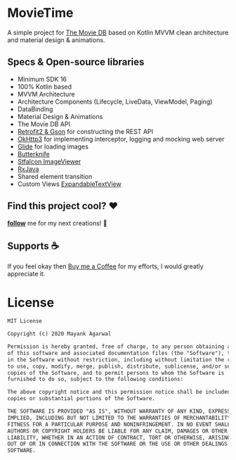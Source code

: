 # MovieTime

A simple project for [The Movie DB](https://www.themoviedb.org) based on Kotlin MVVM clean architecture and material design & animations.<br>

## Specs & Open-source libraries
- Minimum SDK 16
- 100% Kotlin based
- MVVM Architecture
- Architecture Components (Lifecycle, LiveData, ViewModel, Paging)
- DataBinding
- Material Design & Animations
- The Movie DB API
- [Retrofit2 & Gson](https://github.com/square/retrofit) for constructing the REST API
- [OkHttp3](https://github.com/square/okhttp) for implementing interceptor, logging and mocking web server
- [Glide](https://github.com/bumptech/glide) for loading images
- [Butterknife](https://github.com/JakeWharton/butterknife)
- [Stfalcon ImageViewer](https://github.com/stfalcon-studio/StfalconImageViewer)
- [RxJava](https://github.com/ReactiveX/RxJava)
- Shared element transition
- Custom Views [ExpandableTextView](https://github.com/Manabu-GT/ExpandableTextView)


## Find this project cool? :heart:
__[follow](https://github.com/mack997)__ me for my next creations! 🤩

## Supports :coffee:
If you feel okay then [Buy me a Coffee](https://www.buymeacoffee.com/mack0997) for my efforts, I would greatly appreciate it. <br>

# License
```xml
MIT License

Copyright (c) 2020 Mayank Agarwal

Permission is hereby granted, free of charge, to any person obtaining a copy
of this software and associated documentation files (the "Software"), to deal
in the Software without restriction, including without limitation the rights
to use, copy, modify, merge, publish, distribute, sublicense, and/or sell
copies of the Software, and to permit persons to whom the Software is
furnished to do so, subject to the following conditions:

The above copyright notice and this permission notice shall be included in all
copies or substantial portions of the Software.

THE SOFTWARE IS PROVIDED "AS IS", WITHOUT WARRANTY OF ANY KIND, EXPRESS OR
IMPLIED, INCLUDING BUT NOT LIMITED TO THE WARRANTIES OF MERCHANTABILITY,
FITNESS FOR A PARTICULAR PURPOSE AND NONINFRINGEMENT. IN NO EVENT SHALL THE
AUTHORS OR COPYRIGHT HOLDERS BE LIABLE FOR ANY CLAIM, DAMAGES OR OTHER
LIABILITY, WHETHER IN AN ACTION OF CONTRACT, TORT OR OTHERWISE, ARISING FROM,
OUT OF OR IN CONNECTION WITH THE SOFTWARE OR THE USE OR OTHER DEALINGS IN THE
SOFTWARE.
```
